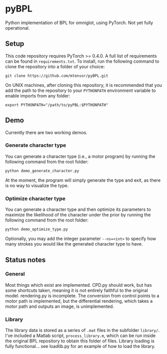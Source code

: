 # pyBPL
Python implementation of BPL for omniglot, using PyTorch. Not yet fully
operational.

## Setup

This code repository requires PyTorch >= 0.4.0. A full list of requirements can
be found in `requirements.txt`. To install, run the following command to clone
the repository into a folder of your choice:
```
git clone https://github.com/mtensor/pyBPL.git
```
On UNIX machines, after cloning this repository, it is recommended that you
add the path to the repository to your `PYTHONPATH` environment variable to
enable imports from any folder:
```
export PYTHONPATH="/path/to/pyPBL:$PYTHONPATH"
```

## Demo
Currently there are two working demos.

### Generate character type
You can generate a character type (i.e., a motor program) by
running the following command from the root folder:
```
python demo_generate_character.py
```
At the moment, the program will simply generate the type and exit, as there
is no way to visualize the type.

### Optimize character type
You can generate a character type and then optimize its parameters to maximize
the likelihood of the character under the prior by running the following
command from the root folder:
```
python demo_optimize_type.py
```
Optionally, you may add the integer parameter `--ns=<int>` to specify how many
strokes you would like the generated character type to have.

## Status notes

### General

Most things which exist are implemented. CPD.py should work,
but has some shortcuts taken, meaning it is not entirely faithful to the
original model. rendering.py is incomplete. The conversion from control points
to a motor path is implemented, but the differential rendering, which takes a
motor path and outputs an image, is unimplemented.

### Library

The library data is stored as a series of `.mat` files in the subfolder
`library/`. I've included a Matlab script, `process_library.m`, which can be
run inside the original BPL repository to obtain this folder of files.
Library loading is fully functional... see loadlib.py for an example of how to
load the library.
